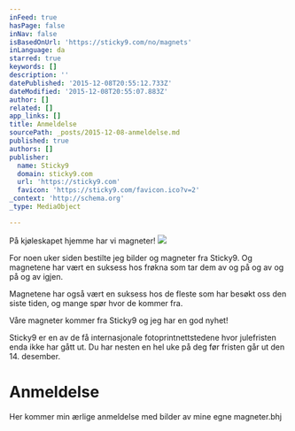 ```yaml
---
inFeed: true
hasPage: false
inNav: false
isBasedOnUrl: 'https://sticky9.com/no/magnets'
inLanguage: da
starred: true
keywords: []
description: ''
datePublished: '2015-12-08T20:55:12.733Z'
dateModified: '2015-12-08T20:55:07.883Z'
author: []
related: []
app_links: []
title: Anmeldelse
sourcePath: _posts/2015-12-08-anmeldelse.md
published: true
authors: []
publisher:
  name: Sticky9
  domain: sticky9.com
  url: 'https://sticky9.com'
  favicon: 'https://sticky9.com/favicon.ico?v=2'
_context: 'http://schema.org'
_type: MediaObject

---
```

På kjøleskapet hjemme har vi magneter! ![](https://the-grid-user-content.s3-us-west-2.amazonaws.com/bbf7f525-e0ff-4f70-ae2e-1247434f0d0f.jpg)

For noen uker siden bestilte jeg bilder og magneter fra Sticky9\. Og magnetene har vært en suksess hos frøkna som tar dem av og på og av og på og av igjen. 

Magnetene har også vært en suksess hos de fleste som har besøkt oss den siste tiden, og mange spør hvor de kommer fra. 

Våre magneter kommer fra Sticky9 og jeg har en god nyhet!

Sticky9 er en av de få internasjonale fotoprintnettstedene hvor julefristen enda ikke har gått ut. Du har nesten en hel uke på deg før fristen går ut den 14\. desember.

# Anmeldelse

Her kommer min ærlige anmeldelse med bilder av mine egne magneter.bhj